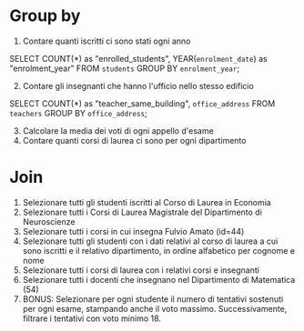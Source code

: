 # Group by

1. Contare quanti iscritti ci sono stati ogni anno

SELECT COUNT(*) as "enrolled_students", YEAR(`enrolment_date`) as "enrolment_year"
FROM `students`
GROUP BY `enrolment_year`;

2. Contare gli insegnanti che hanno l'ufficio nello stesso edificio

SELECT COUNT(*) as "teacher_same_building", `office_address`
FROM `teachers`
GROUP BY `office_address`;

3. Calcolare la media dei voti di ogni appello d'esame
4. Contare quanti corsi di laurea ci sono per ogni dipartimento

# Join

1. Selezionare tutti gli studenti iscritti al Corso di Laurea in Economia
2. Selezionare tutti i Corsi di Laurea Magistrale del Dipartimento di
Neuroscienze
3. Selezionare tutti i corsi in cui insegna Fulvio Amato (id=44)
4. Selezionare tutti gli studenti con i dati relativi al corso di laurea a cui
sono iscritti e il relativo dipartimento, in ordine alfabetico per cognome e
nome
5. Selezionare tutti i corsi di laurea con i relativi corsi e insegnanti
6. Selezionare tutti i docenti che insegnano nel Dipartimento di
Matematica (54)
7. BONUS: Selezionare per ogni studente il numero di tentativi sostenuti
per ogni esame, stampando anche il voto massimo. Successivamente,
filtrare i tentativi con voto minimo 18.